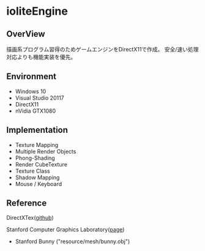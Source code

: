 # ioliteEngine

## OverView
描画系プログラム習得のためゲームエンジンをDirectX11で作成。
安全/速い処理対応よりも機能実装を優先。

## Environment
- Windows 10
- Visual Studio 20117
- DirectX11
- nVidia GTX1080

## Implementation
- Texture Mapping
- Multiple Render Objects
- Phong-Shading
- Render CubeTexture
- Texture Class
- Shadow Mapping
- Mouse / Keyboard

## Reference
DirectXTex([github](https://github.com/microsoft/DirectXTex))

Stanford Computer Graphics Laboratory([page](https://graphics.stanford.edu/))
 - Stanford Bunny ("resource/mesh/bunny.obj")
